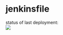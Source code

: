 # jenkinsfile
status of last deployment: <br>
<img src="https://github.com/YaroslavGorohov/jenkinsfile/tree/master/.github/workflows/jenkins-action/badge.svg?branch=master"><br>
